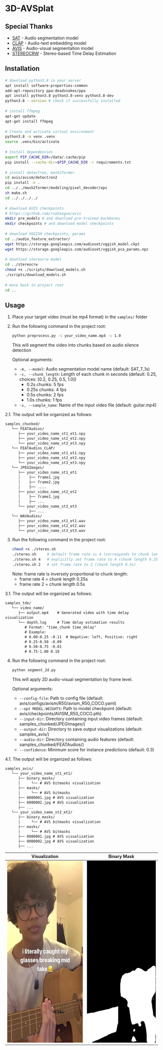 # 3D-AVSplat

## Special Thanks
- [SAT](https://github.com/RicherMans/SAT) - Audio segmentation model
- [CLAP](https://github.com/LAION-AI/CLAP) - Audio-text embedding model
- [AVIS](https://github.com/ruohaoguo/avis) - Audio-visual segmentation model
- [STEREOCRW](https://github.com/IFICL/stereocrw) - Stereo-based Time Delay Estimation

## Installation

```bash
# download python3.8 in your server
apt install software-properties-common
add-apt-repository ppa:deadsnakes/ppa
apt install python3.8 python3.8-venv python3.8-dev
python3.8 --version # check if successfully installed

# install ffmpeg
apt-get update
apt-get install ffmpeg

# Create and activate virtual environment
python3.8 -m venv .venv
source .venv/bin/activate

# Install dependencies
export PIP_CACHE_DIR=/data/.cache/pip
pip install --cache-dir=$PIP_CACHE_DIR -r requirements.txt

# install detectron, mask2former
cd avis/avism/detectron2
pip install -e .
cd ../../mask2former/modeling/pixel_decoder/ops
sh make.sh
cd ../../../../

# download AVIS checkpoints
# https://github.com/ruohaoguo/avis
mkdir pre_models # and download pre-trained backbones
mkdir checkpoints # and download model checkpoints

# download VGGISH checkpoints, params
cd ../audio_feature_extractor/
wget https://storage.googleapis.com/audioset/vggish_model.ckpt
wget https://storage.googleapis.com/audioset/vggish_pca_params.npz

# download stereocrw model
cd ../stereocrw
chmod +x ./scripts/download_models.sh
./scripts/download_models.sh

# move back to project root
cd ..
```

## Usage

1. Place your target video (must be mp4 format) in the `samples/` folder

2. Run the following command in the project root:
   ```bash
   python preprocess.py -s your_video_name.mp4 -c 1.0
   ```
   This will segment the video into chunks based on audio silence detection

   Optional arguments:
   - `-m, --model`: Audio segmentation model name (default: SAT_T_1s)
   - `-c, --chunk_length`: Length of each chunk in seconds (default: 0.25, choices: [0.2, 0.25, 0.5, 1.0])
     - 0.2s chunks: 5 fps
     - 0.25s chunks: 4 fps
     - 0.5s chunks: 2 fps
     - 1.0s chunks: 1 fps
   - `-s, --sample_name`: Name of the input video file (default: guitar.mp4)

2.1. The output will be organized as follows:
   ``` 
   samples_chunked/
      └── FEATAudios/
         ├── your_video_name_st1_et1.npy
         ├── your_video_name_st2_et2.npy
         └── your_video_name_st3_et3.npy
      └── FEATAudios_CLAP/
         ├── your_video_name_st1_et1.npy
         ├── your_video_name_st2_et2.npy
         └── your_video_name_st3_et3.npy
      └── JPEGImages/
         ├── your_video_name_st1_et1
         │    ├── frame1.jpg
         │    ├── frame2.jpg
         │    ├── ....
         ├── your_video_name_st2_et2
         │    ├── frame1.jpg
         │    ├── ...
         └── your_video_name_st3_et3
              ├── ...
      └── WAVAudios/
         ├── your_video_name_st1_et1.wav
         ├── your_video_name_st2_et2.wav
         └── your_video_name_st3_et3.wav
   ```

3. Run the following command in the project root:
   ```bash
   chmod +x ./stereo.sh
   ./stereo.sh     # default frame rate is 4 (corresponds to chunk length 0.25s)
   ./stereo.sh 4   # explicitly set frame rate to 4 (chunk length 0.25s)
   ./stereo.sh 2   # set frame rate to 2 (chunk length 0.5s)
   ```
   Note: frame rate is inversely proportional to chunk length:
   - frame rate 4 = chunk length 0.25s
   - frame rate 2 = chunk length 0.5s

3.1. The output will be organized as follows:
   ```
   samples_tde/
      └── video_name/
         ├── output.mp4    # Generated video with time delay visualization
         └── depth.log     # Time delay estimation results
            # Format: "time_chunk time_delay"
            # Example:
            # 0.00-0.25 -0.11  # Negative: left, Positive: right
            # 0.25-0.50 -0.09
            # 0.50-0.75 -0.01
            # 0.75-1.00 0.19
   ```

4. Run the following command in the project root:
   ```bash
   python segment_2d.py
   ```
   This will apply 2D audio-visual segmentation by frame level.

   Optional arguments:
   - `--config-file`: Path to config file (default: avis/configs/avism/R50/avism_R50_COCO.yaml)
   - `--opt MODEL.WEIGHTS`: Path to model checkpoint (default: avis/checkpoints/AVISM_R50_COCO.pth)
   - `--input-dir`: Directory containing input video frames (default: samples_chunked/JPEGImages/)
   - `--output-dir`: Directory to save output visualizations (default: samples_avis/)
   - `--audio-dir`: Directory containing audio features (default: samples_chunked/FEATAudios/)
   - `--confidence`: Minimum score for instance predictions (default: 0.3)

4.1. The output will be organized as follows:
   ``` 
   samples_avis/
      └── your_video_name_st1_et1/
         ├── binary_masks/
         |     └── # AVS bitmasks visualization
         ├── masks/
         |     └── # AVS bitmasks
         ├── 0000001.jpg # AVS visualization
         ├── 0000002.jpg # AVS visualization
         ├── ...
      └── your_video_name_st2_et2/
         ├── binary_masks/
         |     └── # AVS bitmasks visualization
         ├── masks/
         |     └── # AVS bitmasks
         ├── 0000001.jpg # AVS visualization
         ├── 0000002.jpg # AVS visualization
         ├── ...
   ```

| Visualization | Binary Mask |
|:---:|:---:|
| <img src="images/avs.jpg" width="400" height="600"> | <img src="images/bitmask.png" width="400" height="600"> |
